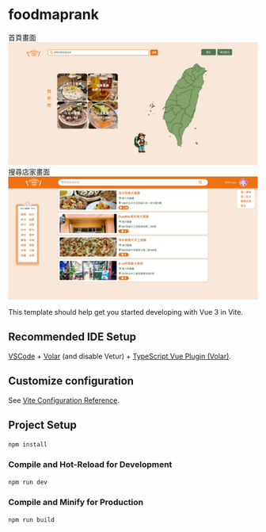 # foodmaprank
首頁畫面
![image](https://github.com/olivervvvv/foodweb/blob/main/pagePicture/%E7%B6%B2%E9%A0%81%E6%93%B7%E5%8F%96_3-1-2024_161227_localhost.jpeg)
搜尋店家畫面
![image](https://github.com/olivervvvv/foodweb/blob/main/pagePicture/%E7%B6%B2%E9%A0%81%E6%93%B7%E5%8F%96_4-1-2024_0941_localhost.jpeg)

This template should help get you started developing with Vue 3 in Vite.

## Recommended IDE Setup

[VSCode](https://code.visualstudio.com/) + [Volar](https://marketplace.visualstudio.com/items?itemName=Vue.volar) (and disable Vetur) + [TypeScript Vue Plugin (Volar)](https://marketplace.visualstudio.com/items?itemName=Vue.vscode-typescript-vue-plugin).

## Customize configuration

See [Vite Configuration Reference](https://vitejs.dev/config/).

## Project Setup

```sh
npm install
```

### Compile and Hot-Reload for Development

```sh
npm run dev
```

### Compile and Minify for Production

```sh
npm run build
```
